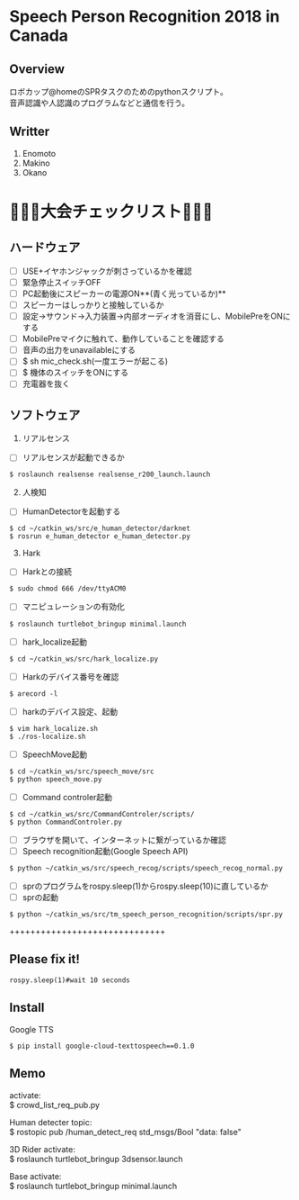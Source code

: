 # Speech Person Recognition 2018 in Canada
## Overview
ロボカップ@homeのSPRタスクのためのpythonスクリプト。  
音声認識や人認識のプログラムなどと通信を行う。  
## Writter
1. Enomoto
2. Makino
3. Okano
# :triangular_flag_on_post::triangular_flag_on_post::triangular_flag_on_post:大会チェックリスト:triangular_flag_on_post::triangular_flag_on_post::triangular_flag_on_post:
## ハードウェア
- [ ] USE+イヤホンジャックが刺さっているかを確認
- [ ] 緊急停止スイッチOFF
- [ ] PC起動後にスピーカーの電源ON**(青く光っているか)**
- [ ] スピーカーはしっかりと接触しているか
- [ ] 設定->サウンド->入力装置->内部オーディオを消音にし、MobilePreをONにする
- [ ] MobilePreマイクに触れて、動作していることを確認する
- [ ] 音声の出力をunavailableにする
- [ ] $ sh mic_check.sh(一度エラーが起こる)
- [ ] $ 機体のスイッチをONにする
- [ ] 充電器を抜く
## ソフトウェア
1. リアルセンス
- [ ] リアルセンスが起動できるか
```
$ roslaunch realsense realsense_r200_launch.launch
```
2. 人検知
- [ ] HumanDetectorを起動する
```
$ cd ~/catkin_ws/src/e_human_detector/darknet
$ rosrun e_human_detector e_human_detector.py
```
3. Hark
- [ ] Harkとの接続
```
$ sudo chmod 666 /dev/ttyACM0
```
- [ ] マニピュレーションの有効化
```
$ roslaunch turtlebot_bringup minimal.launch
```
- [ ] hark_localize起動
```
$ cd ~/catkin_ws/src/hark_localize.py
```
- [ ] Harkのデバイス番号を確認
```
$ arecord -l
```
- [ ] harkのデバイス設定、起動
```
$ vim hark_localize.sh
$ ./ros-localize.sh
```
- [ ] SpeechMove起動
```
$ cd ~/catkin_ws/src/speech_move/src
$ python speech_move.py
```
- [ ] Command controler起動
```
$ cd ~/catkin_ws/src/CommandControler/scripts/
$ python CommandControler.py
```
- [ ] ブラウザを開いて、インターネットに繋がっているか確認
- [ ] Speech recognition起動(Google Speech API)
```
$ python ~/catkin_ws/src/speech_recog/scripts/speech_recog_normal.py
```
- [ ] sprのプログラムをrospy.sleep(1)からrospy.sleep(10)に直しているか
- [ ] sprの起動
```
$ python ~/catkin_ws/src/tm_speech_person_recognition/scripts/spr.py
```
++++++++++++++++++++++++++++++
## Please fix it!
```
rospy.sleep(1)#wait 10 seconds
```

## Install
Google TTS  
```
$ pip install google-cloud-texttospeech==0.1.0
```

## Memo 
activate:  
$ crowd_list_req_pub.py

Human detecter topic:  
$ rostopic pub /human_detect_req std_msgs/Bool "data: false"

3D Rider activate:  
$ roslaunch turtlebot_bringup 3dsensor.launch

Base activate:  
$ roslaunch turtlebot_bringup minimal.launch


